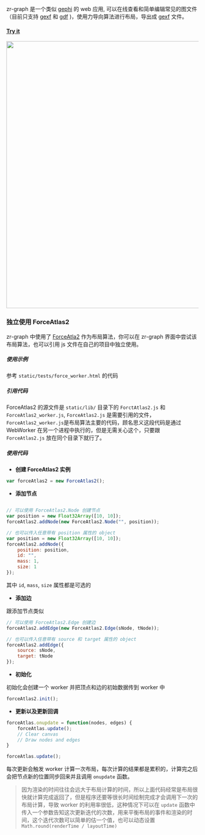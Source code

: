 
zr-graph 是一个类似 [gephi](https://gephi.org) 的 web 应用, 可以在线查看和简单编辑常见的图文件（目前只支持 [gexf](http://gexf.net/format/) 和 [gdf](https://gephi.org/users/supported-graph-formats/gdf-format/) )，使用力导向算法进行布局，导出成 [gexf](https://gephi.org/users/supported-graph-formats/gdf-format/) 文件。

#### [Try it](http://zr-graph.qiniudn.com)

<img src="http://pictures-shenyi.qiniudn.com/zr-graph/overview.jpg" width="700" />

### 独立使用 ForceAtlas2

zr-graph 中使用了 [ForceAtla2](http://webatlas.fr/tempshare/ForceAtlas2_Paper.pdf) 作为布局算法，你可以在 zr-graph 界面中尝试该布局算法，也可以引用 js 文件在自己的项目中独立使用。


##### 使用示例

参考 `static/tests/force_worker.html` 的代码

##### 引用代码

ForceAtlas2 的源文件是 `static/lib/` 目录下的 `ForctAtlas2.js` 和 `ForceAtlas2_worker.js`, `ForceAtlas2.js` 是需要引用的文件，`ForceAtlas2_worker.js`是布局算法主要的代码，顾名思义这段代码是通过 WebWorker 在另一个进程中执行的，但是无需关心这个，只要跟 `ForceAtlas2.js` 放在同个目录下就行了。

##### 使用代码

+ **创建 ForceAtlas2 实例**

```javascript
var forceAtlas2 = new ForceAtlas2();
```

+ **添加节点**

```javascript

// 可以使用 ForceAtlas2.Node 创建节点
var position = new Float32Array([10, 10]);
forceAtlas2.addNode(new ForceAtlas2.Node("", position));

// 也可以传入任意带有 position 属性的 object
var position = new Float32Array([10, 10]);
forceAtlas2.addNode({
    position: position,
    id: "",
    mass: 1,
    size: 1
});

```

其中 `id`, `mass`, `size` 属性都是可选的

+ **添加边**

跟添加节点类似

```javascript
// 可以使用 ForceAtlas2.Edge 创建边
forceAtlas2.addEdge(new ForceAtlas2.Edge(sNode, tNode));

// 也可以传入任意带有 source 和 target 属性的 object
forceAtlas2.addEdge({
    source: sNode,
    target: tNode
});
```

+ **初始化**

初始化会创建一个 worker 并把顶点和边的初始数据传到 worker 中

```javascript
forceAtlas2.init();
```

+ **更新以及更新回调**

```javascript
forceAtlas.onupdate = function(nodes, edges) {
    forceAtlas.update();
    // Clear canvas
    // Draw nodes and edges
}

forceAtlas.update();
```

每次更新会触发 worker 计算一次布局，每次计算的结果都是累积的，计算完之后会把节点新的位置同步回来并且调用 `onupdate` 函数。

> 因为渲染的时间往往会远大于布局计算的时间，所以上面代码经常是布局很快就计算完成返回了，但是程序还要等很长时间绘制完成才会调用下一次的布局计算，导致 worker 的利用率很低，这种情况下可以在 `update` 函数中传入一个参数告知这次更新迭代的次数，用来平衡布局的事件和渲染的时间，这个迭代次数可以简单的估一个值，也可以动态设置 `Math.round(renderTime / layoutTime)`



